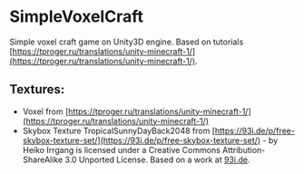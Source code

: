 # SimpleVoxelCraft

Simple voxel craft game on Unity3D engine. Based on tutorials [https://tproger.ru/translations/unity-minecraft-1/](https://tproger.ru/translations/unity-minecraft-1/).

## Textures:
-  Voxel from [https://tproger.ru/translations/unity-minecraft-1/](https://tproger.ru/translations/unity-minecraft-1/)  
-  Skybox Texture TropicalSunnyDayBack2048 from [https://93i.de/p/free-skybox-texture-set/](https://93i.de/p/free-skybox-texture-set/) - by Heiko Irrgang is licensed under a Creative Commons Attribution-ShareAlike 3.0 Unported License. Based on a work at [93i.de](https://93i.de).  


